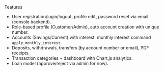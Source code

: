 Features
- User registration/login/logout, profile edit, password reset via email (console backend).
- Role-based profile (Customer/Admin), auto account creation with unique number.
- Accounts (Savings/Current) with interest, monthly interest command `apply_monthly_interest`.
- Deposits, withdrawals, transfers (by account number or email), PDF receipts.
- Transaction categories + dashboard with Chart.js analytics.
- Loan model (approve/reject via admin for now).
